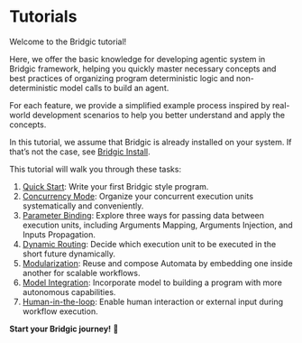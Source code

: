 # Tutorials

Welcome to the Bridgic tutorial!

Here, we offer the basic knowledge for developing agentic system in Bridgic framework, helping you quickly master necessary concepts and best practices of organizing program deterministic logic and non-deterministic model calls to build an agent.

For each feature, we provide a simplified example process inspired by real-world development scenarios to help you better understand and apply the concepts.

In this tutorial, we assume that Bridgic is already installed on your system. If that’s not the case, see [Bridgic Install](install.md).

This tutorial will walk you through these tasks:

1. [Quick Start](./notebooks/quick_start.ipynb): Write your first Bridgic style program.
2. [Concurrency Mode](./notebooks/concurrency_mode.ipynb): Organize your concurrent execution units systematically and conveniently.
3. [Parameter Binding](./notebooks/parameter_binding_mechanism.ipynb): Explore three ways for passing data between execution units, including Arguments Mapping, Arguments Injection, and Inputs Propagation.
4. [Dynamic Routing](./notebooks/routing.ipynb): Decide which execution unit to be executed in the short future dynamically.
5. [Modularization](./notebooks/modularization.ipynb): Reuse and compose Automata by embedding one inside another for scalable workflows.
6. [Model Integration](./notebooks/llm_integration.ipynb): Incorporate model to building a program with more autonomous capabilities.
7. [Human-in-the-loop](./notebooks/human_in_the_loop.ipynb): Enable human interaction or external input during workflow execution.
<!-- 3. [Dynamic DAG](dynamic_dag.ipynb): Dynamically add or remove worker to change the execution DAG at runtime. -->


**Start your Bridgic journey!** 🎉